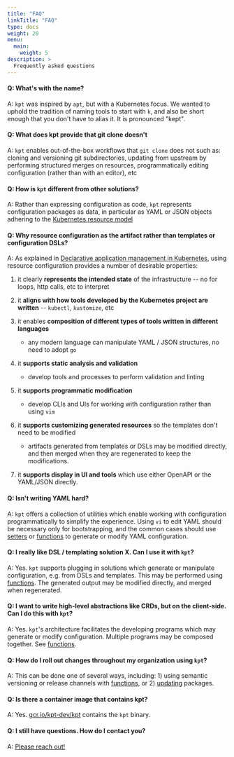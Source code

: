 ```yaml
---
title: "FAQ"
linkTitle: "FAQ"
type: docs
weight: 20
menu:
  main:
    weight: 5
description: >
  Frequently asked questions
---
```


#### **Q: What's with the name?**

A: `kpt` was inspired by `apt`, but with a Kubernetes focus. We wanted to uphold the tradition
of naming tools to start with `k`, and also be short enough that you don't have to alias it.
It is pronounced "kept".

#### **Q: What does kpt provide that git clone doesn't**

A: `kpt` enables out-of-the-box workflows that `git clone` does not such as:
cloning and versioning git subdirectories, updating from upstream by
performing structured merges on resources, programmatically editing
configuration (rather than with an editor), etc

#### **Q: How is `kpt` different from other solutions?**

A: Rather than expressing configuration as code, `kpt` represents configuration packages as data,
in particular as YAML or JSON objects adhering to the
[Kubernetes resource model]

#### **Q: Why resource configuration as the artifact rather than templates or configuration DSLs?**

A: As explained in [Declarative application management in Kubernetes],
using resource configuration provides a number of desirable properties:

1. it clearly **represents the intended state** of the infrastructure -- no for loops, http calls,
   etc to interpret

2. it **aligns with how tools developed by the Kubernetes project are written** --
   `kubectl`, `kustomize`, etc

3. it enables **composition of different types of tools written in different languages**

   - any modern language can manipulate YAML / JSON structures, no need to adopt `go`

4. it **supports static analysis and validation**

   - develop tools and processes to perform validation and linting

5. it **supports programmatic modification**

   - develop CLIs and UIs for working with configuration rather than using `vim`

6. it **supports customizing generated resources** so the templates don't need to be modified

   - artifacts generated from templates or DSLs may be modified directly, and then merged
     when they are regenerated to keep the modifications.

7. it **supports display in UI and tools** which use either OpenAPI or the YAML/JSON directly.

#### **Q: Isn't writing YAML hard?**

A: `kpt` offers a collection of utilities which enable working with configuration
programmatically to simplify the experience. Using `vi` to edit YAML should be
necessary only for bootstrapping, and the common cases should use [setters]
or [functions] to generate or modify YAML configuration.

#### **Q: I really like DSL / templating solution X. Can I use it with `kpt`?**

A: Yes. `kpt` supports plugging in solutions which generate or manipulate configuration, e.g. from
DSLs and templates. This may be performed using [functions]. The generated
output may be modified directly, and merged when regenerated.

#### **Q: I want to write high-level abstractions like CRDs, but on the client-side. Can I do this with `kpt`?**

A: Yes. `kpt`'s architecture facilitates the developing programs which may generate or modify
configuration. Multiple programs may be composed together. See [functions].

#### **Q: How do I roll out changes throughout my organization using `kpt`?**

A: This can be done one of several ways, including: 1) using semantic versioning or release
channels with [functions], or 2) [updating] packages.

#### **Q: Is there a container image that contains kpt?**

A: Yes. [gcr.io/kpt-dev/kpt] contains the `kpt` binary.

#### **Q: I still have questions. How do I contact you?**

A: [Please reach out!][contact]

###

[updating]: /kpt/reference/pkg/update
[functions]: /kpt/reference/fn/run
[setters]: /kpt/reference/cfg/set
[gcr.io/kpt-dev/kpt]: https://gcr.io/kpt-dev/kpt
[pkg]: /kpt/reference/pkg
[cfg]: /kpt/reference/cfg
[fn]: /kpt/reference/fn
[live]: /kpt/reference/live
[contact]: /kpt/contact
[kubernetes resource model]: https://github.com/kubernetes/community/blob/master/contributors/design-proposals/architecture/resource-management.md
[declarative application management in kubernetes]: https://github.com/kubernetes/community/blob/master/contributors/design-proposals/architecture/declarative-application-management.md
